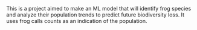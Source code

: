 This is a project aimed to make an ML model that will identify frog species and analyze their population trends to predict future biodiversity loss. It uses frog calls counts as an indication of the population.
